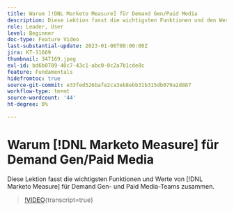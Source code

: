 ```yaml
---
title: Warum [!DNL Marketo Measure] für Demand Gen/Paid Media
description: Diese Lektion fasst die wichtigsten Funktionen und den Wert von [!DNL Marketo Measure] für Demand Gen- und Paid Media-Teams zusammen.
role: Leader, User
level: Beginner
doc-type: Feature Video
last-substantial-update: 2023-01-06T00:00:00Z
jira: KT-11669
thumbnail: 347169.jpeg
exl-id: bd6b0789-40c7-43c1-abc0-0c2a7b1cde8c
feature: Fundamentals
hidefromtoc: true
source-git-commit: e33fed526bafe2ca3eb8ebb31b315db079a2d887
workflow-type: tm+mt
source-wordcount: '44'
ht-degree: 0%

---
```


# Warum [!DNL Marketo Measure] für Demand Gen/Paid Media

Diese Lektion fasst die wichtigsten Funktionen und Werte von [!DNL Marketo Measure] für Demand Gen- und Paid Media-Teams zusammen.

>[!VIDEO](https://video.tv.adobe.com/v/347169/?learn=on){transcript=true}
